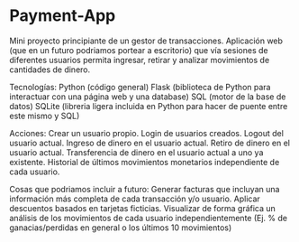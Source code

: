# Payment-App
Mini proyecto principiante de un gestor de transacciones. Aplicación web (que en un futuro podriamos portear a escritorio) que vía sesiones de diferentes usuarios permita ingresar, retirar y analizar movimientos de cantidades de dinero.

Tecnologías:
Python (código general)
Flask (biblioteca de Python para interactuar con una página web y una database)
SQL (motor de la base de datos)
SQLite (libreria ligera incluida en Python para hacer de puente entre este mismo y SQL)

Acciones:
Crear un usuario propio.
Login de usuarios creados.
Logout del usuario actual.
Ingreso de dinero en el usuario actual.
Retiro de dinero en el usuario actual.
Transferencia de dinero en el usuario actual a uno ya existente.
Historial de últimos movimientos monetarios independiente de cada usuario.

Cosas que podriamos incluir a futuro:
Generar facturas que incluyan una información más completa de cada transacción y/o usuario.
Aplicar descuentos basados en tarjetas ficticias.
Visualizar de forma gráfica un análisis de los movimientos de cada usuario independientemente (Ej. % de ganacias/perdidas en general o los últimos 10 movimientos)

